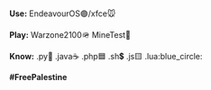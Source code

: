 **Use:** EndeavourOS:purple_circle:/xfce:mouse:

**Play:** Warzone2100:military_helmet: MineTest:seedling:

**Know:** .py:snake: .java:coffee: .php:blue_square: .sh:heavy_dollar_sign: .js:yellow_square: .lua:blue_circle:

**#FreePalestine**
